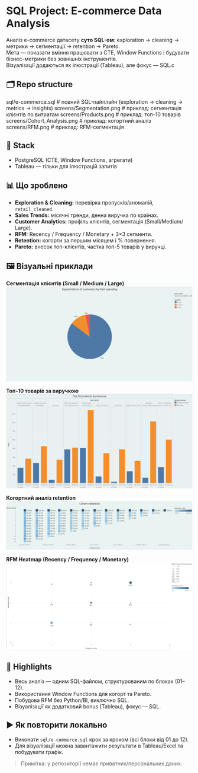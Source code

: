 # SQL Project: E-commerce Data Analysis

Аналіз e-commerce датасету **суто SQL-ом**: exploration → cleaning → метрики → сегментації → retention → Pareto.  
Мета — показати вміння працювати з CTE, Window Functions і будувати бізнес-метрики без зовнішніх інструментів.  
Візуалізації додаються як ілюстрації (Tableau), але фокус — SQL.c

## 🗂️ Repo structure
sql/e-commerce.sql             # повний SQL-пайплайн (exploration → cleaning → metrics → insights)
screens/Segmentation.png       # приклад: сегментація клієнтів по витратам
screens/Products.png           # приклад: топ-10 товарів
screens/Cohort_Analysis.png    # приклад: когортний аналіз
screens/RFM.png                # приклад: RFM-сегментація


## 🔧 Stack
- PostgreSQL (CTE, Window Functions, агрегати)
- Tableau — тільки для ілюстрацій запитів

## 📊 Що зроблено
- **Exploration & Cleaning:** перевірка пропусків/аномалій, `retail_cleaned`.
- **Sales Trends:** місячні тренди, денна виручка по країнах.
- **Customer Analytics:** профіль клієнтів, сегментація (Small/Medium/ Large).
- **RFM:** Recency / Frequency / Monetary + 3×3 сегменти.
- **Retention:** когорти за першим місяцем і % повернення.
- **Pareto:** внесок топ-клієнтів, частка топ-5 товарів у виручці.

## 🖼️ Візуальні приклади

**Сегментація клієнтів (Small / Medium / Large)**
[![Customer Analytics](screens/Segmentation.png)](screens/Segmentation.png?raw=1)

**Топ-10 товарів за виручкою**
[![Top Products](screens/Products.png)](screens/Products.png?raw=1)

**Когортний аналіз retention**
[![Cohort Analysis](screens/Cohort_Analysis.png)](screens/Cohort_Analysis.png?raw=1)

**RFM Heatmap (Recency / Frequency / Monetary)**
[![RFM Heatmap](screens/RFM.png)](screens/RFM.png?raw=1)


## 🌟 Highlights
- Весь аналіз — одним SQL-файлом, структурованим по блоках (01–12).
- Використання Window Functions для когорт та Pareto.
- Побудова RFM без Python/BI, виключно SQL.
- Візуалізації як додатковий bonus (Tableau), фокус — SQL.

  

## ▶️ Як повторити локально
- Виконати `sql/e-commerce.sql` крок за кроком (всі блоки від 01 до 12).
- Для візуалізації можна завантажити результати в Tableau/Excel та побудувати графік.

> Примітка: у репозиторії немає приватних/персональних даних.
